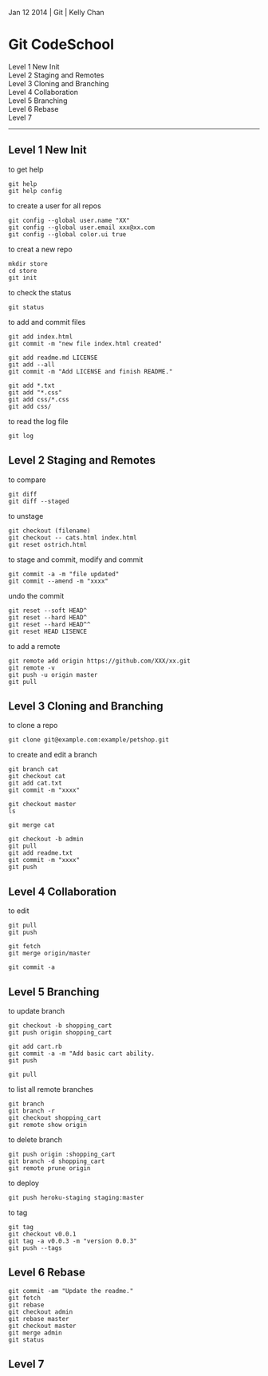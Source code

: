 Jan 12 2014 | Git | Kelly Chan
# Git CodeSchool

Level 1 New Init  
Level 2 Staging and Remotes  
Level 3 Cloning and Branching  
Level 4 Collaboration  
Level 5 Branching  
Level 6 Rebase  
Level 7   

---
## Level 1 New Init
to get help
```
git help
git help config
```
to create a user for all repos
```
git config --global user.name "XX"
git config --global user.email xxx@xx.com
git config --global color.ui true
```
to creat a new repo
```
mkdir store
cd store
git init
```
to check the status
```
git status
```
to add and commit files
```
git add index.html
git commit -m "new file index.html created"

git add readme.md LICENSE
git add --all
git commit -m "Add LICENSE and finish README."

git add *.txt
git add "*.css"
git add css/*.css
git add css/
```
to read the log file
```
git log
```


## Level 2 Staging and Remotes
to compare

```
git diff
git diff --staged
```
to unstage
```
git checkout (filename)
git checkout -- cats.html index.html
git reset ostrich.html
```
to stage and commit, modify and commit
```
git commit -a -m "file updated"
git commit --amend -m "xxxx"
```
undo the commit
```
git reset --soft HEAD^
git reset --hard HEAD^
git reset --hard HEAD^^
git reset HEAD LISENCE
```
to add a remote
```
git remote add origin https://github.com/XXX/xx.git
git remote -v
git push -u origin master
git pull
```

## Level 3 Cloning and Branching
to clone a repo
```
git clone git@example.com:example/petshop.git
```
to create and edit a branch
```
git branch cat
git checkout cat
git add cat.txt
git commit -m "xxxx"

git checkout master
ls

git merge cat

git checkout -b admin
git pull
git add readme.txt
git commit -m "xxxx"
git push
```


## Level 4 Collaboration

to edit
```
git pull
git push

git fetch
git merge origin/master

git commit -a
```
## Level 5 Branching
to update branch

```
git checkout -b shopping_cart
git push origin shopping_cart

git add cart.rb
git commit -a -m "Add basic cart ability.
git push

git pull
```
to list all remote branches
```
git branch
git branch -r
git checkout shopping_cart
git remote show origin
```
to delete branch
```
git push origin :shopping_cart
git branch -d shopping_cart
git remote prune origin

```
to deploy
```
git push heroku-staging staging:master
```
to tag
```
git tag
git checkout v0.0.1
git tag -a v0.0.3 -m "version 0.0.3"
git push --tags
```


## Level 6 Rebase

```
git commit -am "Update the readme."
git fetch
git rebase
git checkout admin
git rebase master
git checkout master
git merge admin
git status
```



## Level 7


